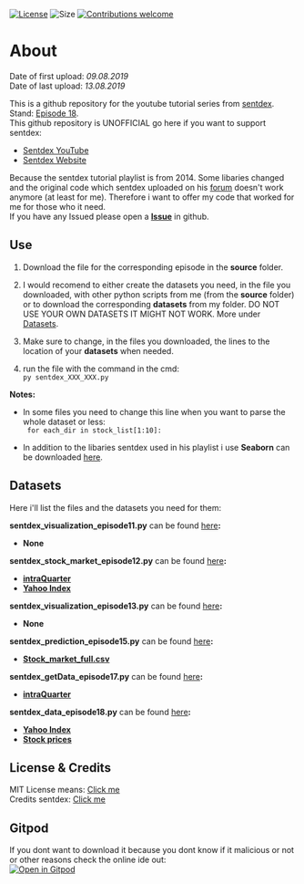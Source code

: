 [![License](https://img.shields.io/github/license/LuposX/sentdex_fixed_market_stock)](LICENSE) 
![Size](https://img.shields.io/github/repo-size/LuposX/sentdex_fixed_market_stock)
[![Contributions welcome](https://img.shields.io/badge/contributions-welcome-brightgreen.svg?style=flat)](hhttps://github.com/LuposX/sentdex_fixed_market_stock/issues/)

# About

Date of first upload: *09.08.2019*  
Date of last upload: *13.08.2019*
  
This is a github repository for the youtube tutorial series from [sentdex](https://youtu.be/URTZ2jKCgBc). Stand: [Episode 18](https://www.youtube.com/watch?v=l68b0d92AHQ&list=PLQVvvaa0QuDd0flgGphKCej-9jp-QdzZ3&index=18).   
This github repository is UNOFFICIAL
go here if you want to support sentdex:  
-  [Sentdex YouTube](https://www.youtube.com/user/sentdex/)     
-  [Sentdex Website](https://pythonprogramming.net/)    

Because the sentdex tutorial playlist is from 2014. Some libaries changed and the original code which sentdex uploaded on his [forum](https://pythonprogramming.net/) doesn't work anymore (at least for me). Therefore i want to offer my code that worked for me for those who 
it need.   
If you have any Issued please open a **[Issue](https://github.com/LuposX/sentdex_fixed_market_stock/issues/new)** in github. 
   
## Use

1.  Download the file for the corresponding episode in the **source** folder.

2.  I would recomend to either create the datasets you need, in the file you downloaded, with other python scripts from me (from the **source** folder) or to download the corresponding **datasets** from my folder. DO NOT USE YOUR OWN DATASETS IT MIGHT NOT WORK.
More under [Datasets](#Datasets). 

3.  Make sure to change, in the files you downloaded, the lines to the location of your **datasets** when needed. 

4.  run the file with the command in the cmd:    
``` py sentdex_XXX_XXX.py ```      
   
**Notes:**     
-  In some files you need to change this line when you want to parse the whole dataset or less:      
``` for each_dir in stock_list[1:10]:```  

-  In addition to the libaries sentdex used in his playlist i use **Seaborn** can be downloaded [here](https://seaborn.pydata.org/installing.html).    
  
    
## Datasets  
Here i'll list the files and the datasets you need for them:   
  
**sentdex_visualization_episode11.py** can be found [here](https://github.com/LuposX/sentdex_fixed_market_stock/blob/master/source/sentdex_visualization_episode11.py)**:**     
-  **None**      
  
**sentdex_stock_market_episode12.py** can be found [here](https://github.com/LuposX/sentdex_fixed_market_stock/blob/master/source/sentdex_stock_market_episode12.py)**:**      
-  **[intraQuarter](https://pythonprogramming.net/downloads/intraQuarter.zip/)**    
-  **[Yahoo Index](https://github.com/LuposX/sentdex_fixed_market_stock/blob/master/datasets/YAHOO_INDEX_GSPC.csv)**   
  
**sentdex_visualization_episode13.py** can be found [here](https://github.com/LuposX/sentdex_fixed_market_stock/blob/master/source/sentdex_visualization_episode13.py)**:**     
-  **None**    
  
**sentdex_prediction_episode15.py** can be found [here](https://github.com/LuposX/sentdex_fixed_market_stock/blob/master/source/sentdex_prediction_episode15.py)**:**        
-  **[Stock_market_full.csv](https://github.com/LuposX/sentdex_fixed_market_stock/blob/master/datasets/Stock_market_full.csv)**      
  
**sentdex_getData_episode17.py** can be found [here](https://github.com/LuposX/sentdex_fixed_market_stock/blob/master/source/sentdex_getData_episode17.py)**:**      
-  **[intraQuarter](https://pythonprogramming.net/downloads/intraQuarter.zip/)**     
  
**sentdex_data_episode18.py** can be found [here](https://github.com/LuposX/sentdex_fixed_market_stock/blob/master/source/sentdex_data_episode18.py)**:**    
-  **[Yahoo Index](https://github.com/LuposX/sentdex_fixed_market_stock/blob/master/datasets/YAHOO_INDEX_GSPC.csv)**     
-  **[Stock prices](https://github.com/LuposX/sentdex_fixed_market_stock/blob/master/datasets/stock_prices.zip)**    
  
  
## License & Credits
MIT License means: [Click me](https://choosealicense.com/licenses/mit/)   
Credits sentdex: [Click me](https://www.youtube.com/user/sentdex/)  

## Gitpod
If you dont want to download it because you dont know if it malicious or not or other reasons check the online ide out:  
[![Open in Gitpod](https://gitpod.io/button/open-in-gitpod.svg)](https://gitpod.io/#https://github.com/LuposX/sentdex_fixed_market_stock/source)  
